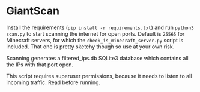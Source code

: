 # GiantScan
Install the requirements (`pip install -r requirements.txt`) and run 
`python3 scan.py` to start scanning the internet for open ports. Default is `25565` for 
Minecraft servers, for which the `check_is_minecraft_server.py` script is included. 
That one is pretty sketchy though so use at your own risk.

Scanning generates a filtered_ips.db SQLite3 database which contains all the
IPs with that port open.

This script requires superuser permissions, because it needs to listen to all incoming
traffic. Read before running.
